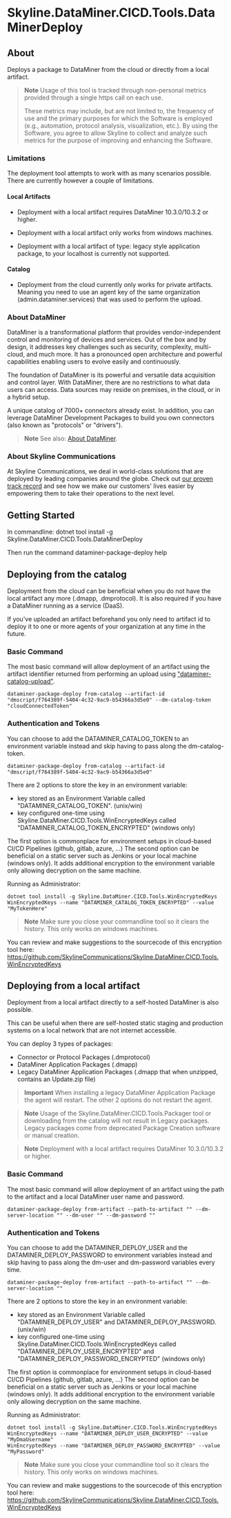 # Skyline.DataMiner.CICD.Tools.DataMinerDeploy

## About

Deploys a package to DataMiner from the cloud or directly from a local artifact.

> **Note**
> Usage of this tool is tracked through non-personal metrics provided through a single https call on each use.
>
> These metrics may include, but are not limited to, the frequency of use and the primary purposes for which the Software is employed (e.g., automation, protocol analysis, visualization, etc.). By using the Software, you agree to allow Skyline to collect and analyze such metrics for the purpose of improving and enhancing the Software.


### Limitations

The deployment tool attempts to work with as many scenarios possible.
There are currently however a couple of limitations.

#### Local Artifacts

- Deployment with a local artifact requires DataMiner 10.3.0/10.3.2 or higher.

- Deployment with a local artifact only works from windows machines.

- Deployment with a local artifact of type: legacy style application package, to your localhost is currently not supported.


#### Catalog

- Deployment from the cloud currently only works for private artifacts. Meaning you need to use an agent key of the same organization (admin.dataminer.services) that was used to perform the upload.


### About DataMiner

DataMiner is a transformational platform that provides vendor-independent control and monitoring of devices and services. Out of the box and by design, it addresses key challenges such as security, complexity, multi-cloud, and much more. It has a pronounced open architecture and powerful capabilities enabling users to evolve easily and continuously.

The foundation of DataMiner is its powerful and versatile data acquisition and control layer. With DataMiner, there are no restrictions to what data users can access. Data sources may reside on premises, in the cloud, or in a hybrid setup.

A unique catalog of 7000+ connectors already exist. In addition, you can leverage DataMiner Development Packages to build you own connectors (also known as "protocols" or "drivers").

> **Note**
> See also: [About DataMiner](https://aka.dataminer.services/about-dataminer).

### About Skyline Communications

At Skyline Communications, we deal in world-class solutions that are deployed by leading companies around the globe. Check out [our proven track record](https://aka.dataminer.services/about-skyline) and see how we make our customers' lives easier by empowering them to take their operations to the next level.

## Getting Started
In commandline:
dotnet tool install -g Skyline.DataMiner.CICD.Tools.DataMinerDeploy

Then run the command
dataminer-package-deploy help

## Deploying from the catalog

Deployment from the cloud can be beneficial when you do not have the local artifact any more (.dmapp, .dmprotocol). It is also required if you have a DataMiner running as a service (DaaS).

If you've uploaded an artifact beforehand you only need to artifact id to deploy it to one or more agents of your organization at any time in the future.

### Basic Command
The most basic command will allow deployment of an artifact using the artifact identifier returned from performing an upload using ["dataminer-catalog-upload"](https://www.nuget.org/packages/Skyline.DataMiner.CICD.Tools.CatalogUpload).

```console
dataminer-package-deploy from-catalog --artifact-id "dmscript/f764389f-5404-4c32-9ac9-b54366a3d5e0" --dm-catalog-token "cloudConnectedToken"
```

### Authentication and Tokens

You can choose to add the DATAMINER_CATALOG_TOKEN to an environment variable instead and skip having to pass along the dm-catalog-token.
```console
dataminer-package-deploy from-catalog --artifact-id "dmscript/f764389f-5404-4c32-9ac9-b54366a3d5e0"
```
 
 There are 2 options to store the key in an environment variable:
- key stored as an Environment Variable called "DATAMINER_CATALOG_TOKEN". (unix/win)
- key configured one-time using Skyline.DataMiner.CICD.Tools.WinEncryptedKeys called "DATAMINER_CATALOG_TOKEN_ENCRYPTED" (windows only)

The first option is commonplace for environment setups in cloud-based CI/CD Pipelines (github, gitlab, azure, ...)
The second option can be beneficial on a static server such as Jenkins or your local machine (windows only). It adds additional encryption to the environment variable only allowing decryption on the same machine. 

Running as Administrator:
```console
dotnet tool install -g Skyline.DataMiner.CICD.Tools.WinEncryptedKeys
WinEncryptedKeys --name "DATAMINER_CATALOG_TOKEN_ENCRYPTED" --value "MyTokenHere"
```

> **Note**
> Make sure you close your commandline tool so it clears the history.
> This only works on windows machines.

You can review and make suggestions to the sourcecode of this encryption tool here: 
https://github.com/SkylineCommunications/Skyline.DataMiner.CICD.Tools.WinEncryptedKeys


## Deploying from a local artifact

Deployment from a local artifact directly to a self-hosted DataMiner is also possible.

This can be useful when there are self-hosted static staging and production systems on a local network that are not internet accessible.

You can deploy 3 types of packages:

- Connector or Protocol Packages (.dmprotocol)
- DataMiner Application Packages (.dmapp)
- Legacy DataMiner Application Packages (.dmapp that when unzipped, contains an Update.zip file)

> **Important**
> When installing a legacy DataMiner Application Package the agent will restart. The other 2 options do not restart the agent.

> **Note**
> Usage of the Skyline.DataMiner.CICD.Tools.Packager tool or downloading from the catalog will not result in Legacy packages.
> Legacy packages come from deprecated Package Creation software or manual creation.

> **Note**
> Deployment with a local artifact requires DataMiner 10.3.0/10.3.2 or higher.


 ### Basic Command

 The most basic command will allow deployment of an artifact using the path to the artifact and a local DataMiner user name and password.

```console
dataminer-package-deploy from-artifact --path-to-artifact "" --dm-server-location "" --dm-user "" --dm-password ""
```

### Authentication and Tokens

You can choose to add the DATAMINER_DEPLOY_USER and the DATAMINER_DEPLOY_PASSWORD to environment variables instead and skip having to pass along the dm-user and dm-password variables every time.

```console
dataminer-package-deploy from-artifact --path-to-artifact "" --dm-server-location ""
```
 
 There are 2 options to store the key in an environment variable:
- key stored as an Environment Variable called "DATAMINER_DEPLOY_USER" and DATAMINER_DEPLOY_PASSWORD. (unix/win)
- key configured one-time using Skyline.DataMiner.CICD.Tools.WinEncryptedKeys called "DATAMINER_DEPLOY_USER_ENCRYPTED" and "DATAMINER_DEPLOY_PASSWORD_ENCRYPTED" (windows only)

The first option is commonplace for environment setups in cloud-based CI/CD Pipelines (github, gitlab, azure, ...)
The second option can be beneficial on a static server such as Jenkins or your local machine (windows only). It adds additional encryption to the environment variable only allowing decryption on the same machine. 

Running as Administrator:
```console
dotnet tool install -g Skyline.DataMiner.CICD.Tools.WinEncryptedKeys
WinEncryptedKeys --name "DATAMINER_DEPLOY_USER_ENCRYPTED" --value "MyDmaUsername"
WinEncryptedKeys --name "DATAMINER_DEPLOY_PASSWORD_ENCRYPTED" --value "MyPassword"
```

> **Note**
> Make sure you close your commandline tool so it clears the history.
> This only works on windows machines.

You can review and make suggestions to the sourcecode of this encryption tool here: 
https://github.com/SkylineCommunications/Skyline.DataMiner.CICD.Tools.WinEncryptedKeys